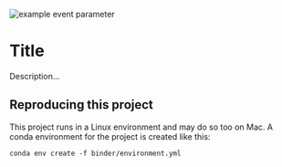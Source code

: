 
![example event parameter](https://github.com/github/docs/actions/workflows/quarto-publish.yml/badge.svg?event=push)

# Title

Description...

## Reproducing this project

This project runs in a Linux environment and may do so too on Mac. A conda environment for the project is created like this:

    conda env create -f binder/environment.yml
